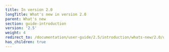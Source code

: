 ```yaml
---
title: In version 2.0
longTitle: What's new in version 2.0
parent: What's new
section: guide-introduction
version: '2.5'
weight: 4
redirect_to: /documentation/user-guide/2.5/introduction/whats-new/2.0/overview
has_children: true
---
```

